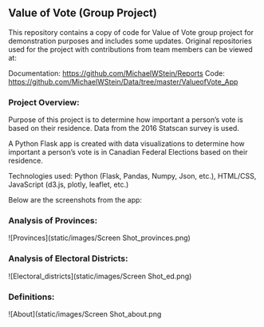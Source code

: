 ## Value of Vote (Group Project)

This repository contains a copy of code for Value of Vote group project for demonstration purposes and includes some updates. Original repositories used for the project with contributions from team members can be viewed at:

Documentation: https://github.com/MichaelWStein/Reports
Code: https://github.com/MichaelWStein/Data/tree/master/ValueofVote_App


### Project Overview: 

Purpose of this project is to determine how important a person’s vote is based on their residence. Data from the 2016  Statscan survey is used.

A Python Flask app is created with data visualizations to determine how important a person’s vote is in Canadian Federal Elections based on their residence.

Technologies used: Python (Flask, Pandas, Numpy, Json, etc.), HTML/CSS, JavaScript (d3.js, plotly, leaflet, etc.)

Below are the screenshots from the app:

### Analysis of Provinces:
![Provinces](static/images/Screen Shot_provinces.png)

### Analysis of Electoral Districts:
![Electoral_districts](static/images/Screen Shot_ed.png)

### Definitions:
![About](static/images/Screen Shot_about.png
